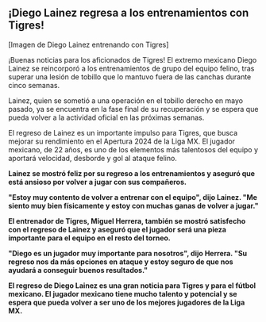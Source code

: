 ## ¡Diego Lainez regresa a los entrenamientos con Tigres!

[Imagen de Diego Lainez entrenando con Tigres]

¡Buenas noticias para los aficionados de Tigres! El extremo mexicano Diego Lainez se reincorporó a los entrenamientos de grupo del equipo felino, tras superar una lesión de tobillo que lo mantuvo fuera de las canchas durante cinco semanas.

Lainez, quien se sometió a una operación en el tobillo derecho en mayo pasado, ya se encuentra en la fase final de su recuperación y se espera que pueda volver a la actividad oficial en las próximas semanas.

El regreso de Lainez es un importante impulso para Tigres, que busca mejorar su rendimiento en el Apertura 2024 de la Liga MX. El jugador mexicano, de 22 años, es uno de los elementos más talentosos del equipo y aportará velocidad, desborde y gol al ataque felino.

**Lainez se mostró feliz por su regreso a los entrenamientos y aseguró que está ansioso por volver a jugar con sus compañeros.**

**"Estoy muy contento de volver a entrenar con el equipo", dijo Lainez. "Me siento muy bien físicamente y estoy con muchas ganas de volver a jugar."**

**El entrenador de Tigres, Miguel Herrera, también se mostró satisfecho con el regreso de Lainez y aseguró que el jugador será una pieza importante para el equipo en el resto del torneo.**

**"Diego es un jugador muy importante para nosotros", dijo Herrera. "Su regreso nos da más opciones en ataque y estoy seguro de que nos ayudará a conseguir buenos resultados."**

**El regreso de Diego Lainez es una gran noticia para Tigres y para el fútbol mexicano. El jugador mexicano tiene mucho talento y potencial y se espera que pueda volver a ser uno de los mejores jugadores de la Liga MX.**
